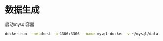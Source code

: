 # 数据生成

启动mysql容器
```bash
docker run --net=host -p 3306:3306 --name mysql-docker -v ~/mysql/data:/var/lib/mysql -e MYSQL_ROOT_PASSWORD=123456 --privileged=true --restart=always -d mysql
```